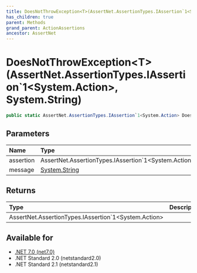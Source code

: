 ```yaml
---
title: DoesNotThrowException<T>(AssertNet.AssertionTypes.IAssertion`1<System.Action>, System.String)
has_children: true
parent: Methods
grand_parent: ActionAssertions
ancestor: AssertNet
---
```

# DoesNotThrowException&lt;T&gt;(AssertNet.AssertionTypes.IAssertion`1&lt;System.Action&gt;, System.String)

```csharp
public static AssertNet.AssertionTypes.IAssertion`1<System.Action> DoesNotThrowException<T>(AssertNet.AssertionTypes.IAssertion`1<System.Action> assertion, System.String message);
```

## Parameters
| Name      | Type                                                                        | Description |
|:----------|:----------------------------------------------------------------------------|:------------|
| assertion | AssertNet.AssertionTypes.IAssertion`1<System.Action>                        |             |
| message   | [System.String](https://learn.microsoft.com/en-us/dotnet/api/system.string) |             |


## Returns
| Type                                                 | Description |
|:-----------------------------------------------------|:------------|
| AssertNet.AssertionTypes.IAssertion`1<System.Action> |             |

## Available for
- [.NET 7.0 (net7.0)](https://versionsof.net/core/7.0/)
- .NET Standard 2.0 (netstandard2.0)
- .NET Standard 2.1 (netstandard2.1)
